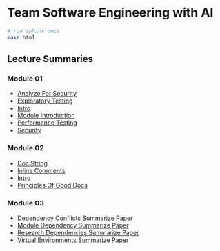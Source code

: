 # Team Software Engineering with AI

```bash
# run sphinx docs
make html
```

## Lecture Summaries

<!-- BEGIN SUMMARIES -->

### Module 01

- [Analyze For Security](transcripts/summaries/module-01/analyze-for-security.md)
- [Exploratory Testing](transcripts/summaries/module-01/exploratory-testing.md)
- [Intro](transcripts/summaries/module-01/intro.md)
- [Module Introduction](transcripts/summaries/module-01/module-introduction.md)
- [Performance Testing](transcripts/summaries/module-01/performance-testing.md)
- [Security](transcripts/summaries/module-01/security.md)

### Module 02

- [Doc String](transcripts/summaries/module-02/doc-string.md)
- [Inline Comments](transcripts/summaries/module-02/inline-comments.md)
- [Intro](transcripts/summaries/module-02/intro.md)
- [Principles Of Good Docs](transcripts/summaries/module-02/principles-of-good-docs.md)

### Module 03

- [Dependency Conflicts Summarize Paper](transcripts/summaries/module-03/dependency-conflicts-summarize-paper.md)
- [Module Dependency Summarize Paper](transcripts/summaries/module-03/module-dependency-summarize-paper.md)
- [Research Dependencies Summarize Paper](transcripts/summaries/module-03/research-dependencies-summarize-paper.md)
- [Virtual Environments Summarize Paper](transcripts/summaries/module-03/virtual-environments-summarize-paper.md)

<!-- END SUMMARIES -->
